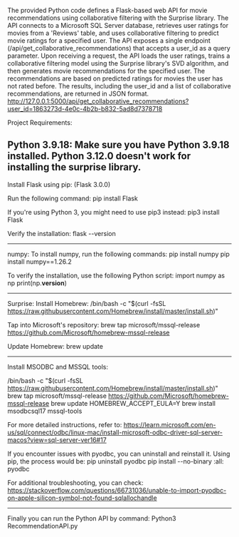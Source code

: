 The provided Python code defines a Flask-based web API for movie recommendations using collaborative filtering with the Surprise library. The API connects to a Microsoft SQL Server database, retrieves user ratings for movies from a 'Reviews' table, and uses collaborative filtering to predict movie ratings for a specified user. The API exposes a single endpoint (/api/get_collaborative_recommendations) that accepts a user_id as a query parameter. Upon receiving a request, the API loads the user ratings, trains a collaborative filtering model using the Surprise library's SVD algorithm, and then generates movie recommendations for the specified user. The recommendations are based on predicted ratings for movies the user has not rated before. The results, including the user_id and a list of collaborative recommendations, are returned in JSON format.
http://127.0.0.1:5000/api/get_collaborative_recommendations?user_id=1863273d-4e0c-4b2b-b832-5ad8d7378718

Project Requirements:

Python 3.9.18:
Make sure you have Python 3.9.18 installed. Python 3.12.0 doesn't work for installing the surprise library.
---------------------------------------------------------------------------
Install Flask using pip: (Flask 3.0.0)

Run the following command:
pip install Flask

If you're using Python 3, you might need to use pip3 instead:
pip3 install Flask

Verify the installation:
flask --version

---------------------------------------------------------------------------

numpy:
To install numpy, run the following commands:
pip install numpy
pip install numpy==1.26.2

To verify the installation, use the following Python script:
import numpy as np
print(np.__version__)

---------------------------------------------------------------------------

Surprise:
Install Homebrew:
/bin/bash -c "$(curl -fsSL https://raw.githubusercontent.com/Homebrew/install/master/install.sh)"

Tap into Microsoft's repository:
brew tap microsoft/mssql-release https://github.com/Microsoft/homebrew-mssql-release

Update Homebrew:
brew update

---------------------------------------------------------------------------

Install MSODBC and MSSQL tools:

/bin/bash -c "$(curl -fsSL https://raw.githubusercontent.com/Homebrew/install/master/install.sh)"
brew tap microsoft/mssql-release https://github.com/Microsoft/homebrew-mssql-release
brew update
HOMEBREW_ACCEPT_EULA=Y brew install msodbcsql17 mssql-tools



For more detailed instructions, refer to:
https://learn.microsoft.com/en-us/sql/connect/odbc/linux-mac/install-microsoft-odbc-driver-sql-server-macos?view=sql-server-ver16#17

If you encounter issues with pyodbc, you can uninstall and reinstall it. Using pip, the process would be:
pip uninstall pyodbc
pip install --no-binary :all: pyodbc

For additional troubleshooting, you can check:
https://stackoverflow.com/questions/66731036/unable-to-import-pyodbc-on-apple-silicon-symbol-not-found-sqlallochandle

---------------------------------------------------------------------------

Finally you can run the Python API by command:
Python3 RecommendationAPI.py

